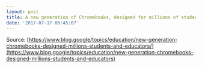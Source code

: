 ```yaml
---
layout: post
title: A new generation of Chromebooks, designed for millions of students and educators
date: '2017-07-17 06:45:07'
---
```


Source: [https://www.blog.google/topics/education/new-generation-chromebooks-designed-millions-students-and-educators/](https://www.blog.google/topics/education/new-generation-chromebooks-designed-millions-students-and-educators)
